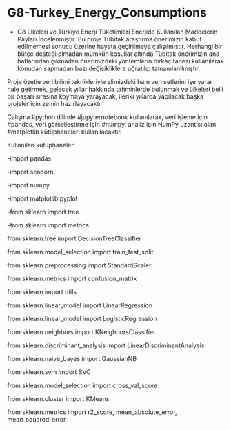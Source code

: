# G8-Turkey_Energy_Consumptions
- G8 ülkeleri ve Türkiye Enerji Tüketimleri Enerjide Kullanılan Maddelerin Payları İncelenmiştir.
Bu proje Tübitak araştırma önerimizin kabul edilmemesi sonucu üzerine hayata geçirilmeye çalışılmıştır.
Herhangi bir bütçe desteği olmadan mümkün koşullar altında Tübitak önerimizin ana hatlarından çıkmadan önerimizdeki yöntemlerin birkaç tanesi kullanılarak konudan sapmadan bazı değişikliklere uğratılıp tamamlanılmıştır.


Proje özetle veri bilimi teknikleriyle elimizdeki ham veri setlerini işe yarar hale getirmek, gelecek yıllar hakkında tahminlerde bulunmak ve ülkeleri belli bir başarı sırasına koymaya yarayacak, ileriki yıllarda yapılacak başka projeler için zemin hazırlayacaktır.

Çalışma #python dilinde #jupyternotebook kullanılarak, veri işleme için #pandas, veri görselleştirme için #numpy, analiz için NumPy uzantısı olan #matplotlib kütüphaneleri kullanılacaktır.

Kullanılan kütüphaneler:

-import pandas <p>
-import seaborn <p>
-import numpy <p>
-import matplotlib.pyplot   <p>
-from sklearn                        import tree <p>
-from sklearn                        import metrics <p>
from sklearn.tree                   import DecisionTreeClassifier  <p>
from sklearn.model_selection        import train_test_split <p>
from sklearn.preprocessing          import StandardScaler <p>
from sklearn.metrics                import confusion_matrix <p>
from sklearn                        import utils <p>
from sklearn.linear_model           import LinearRegression <p>
from sklearn.linear_model           import LogisticRegression <p>
from sklearn.neighbors              import KNeighborsClassifier <p>
from sklearn.discriminant_analysis  import LinearDiscriminantAnalysis <p>
from sklearn.naive_bayes            import GaussianNB <p>
from sklearn.svm                    import SVC <p>
from sklearn.model_selection        import cross_val_score <p>
from sklearn.cluster                import KMeans <p>
from sklearn.metrics                import r2_score, mean_absolute_error, mean_squared_error <p>
